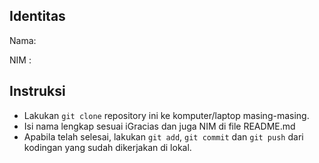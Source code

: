 ## Identitas

Nama: 

NIM : 

## Instruksi

- Lakukan `git clone` repository ini ke komputer/laptop masing-masing.
- Isi nama lengkap sesuai iGracias dan juga NIM di file README.md
- Apabila telah selesai, lakukan `git add`, `git commit` dan `git push` dari kodingan yang sudah dikerjakan di lokal.
